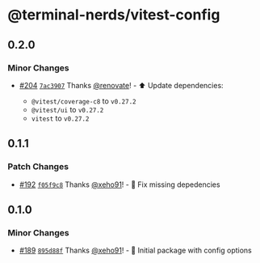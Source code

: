 # @terminal-nerds/vitest-config<!-- markdownlint-disable line-length list-marker-space no-duplicate-header ul-style ul-indent no-bare-urls -->

## 0.2.0

### Minor Changes

-   [#204](https://github.com/terminal-nerds/configs/pull/204) [`7ac3907`](https://github.com/terminal-nerds/configs/commit/7ac3907a9f776531e285415b876afcf8ba332eeb) Thanks [@renovate](https://github.com/apps/renovate)! - ⬆️ Update dependencies:

    -   `@vitest/coverage-c8` to `v0.27.2`
    -   `@vitest/ui` to `v0.27.2`
    -   `vitest` to `v0.27.2`

## 0.1.1

### Patch Changes

-   [#192](https://github.com/terminal-nerds/configs/pull/192) [`f05f9c8`](https://github.com/terminal-nerds/configs/commit/f05f9c8c4d60338b82f7709f4176a2470627ae18) Thanks [@xeho91](https://github.com/xeho91)! - 🐛 Fix missing depedencies

## 0.1.0

### Minor Changes

-   [#189](https://github.com/terminal-nerds/configs/pull/189) [`895d88f`](https://github.com/terminal-nerds/configs/commit/895d88fae9b6ae0be5d8a42f13bc6e47a8b3bcde) Thanks [@xeho91](https://github.com/xeho91)! - 🎉 Initial package with config options
